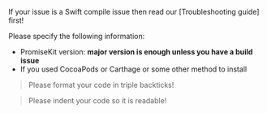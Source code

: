 If your issue is a Swift compile issue then read our [Troubleshooting guide] first!

Please specify the following information:

* PromiseKit version: **major version is enough unless you have a build issue**
* If you used CocoaPods or Carthage or some other method to install

> Please format your code in triple backticks!

> Please indent your code so it is readable!

[Troubleshooting]: https://github.com/mxcl/PromiseKit/blob/master/Documentation/Troubleshooting.md
